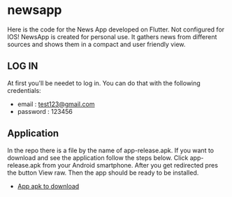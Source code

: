 # newsapp

Here is the code for the News App developed on Flutter.
Not configured for IOS!
NewsApp is created for personal use. It gathers news from different sources and shows them in a compact and user friendly view. 


## LOG IN

At first you'll be needet to log in.
You can do that with the following credentials:

- email : test123@gmail.com
- password : 123456


## Application

In the repo there is a file by the name of app-release.apk. If you want to download and see the application follow the steps below. Click app-release.apk from your Android smartphone. After you get redirected pres the button View raw. Then the app should be ready to be installed.


- [App apk to download](https://github.com/onomdev/newsapp/blob/main/app-release.apk)
